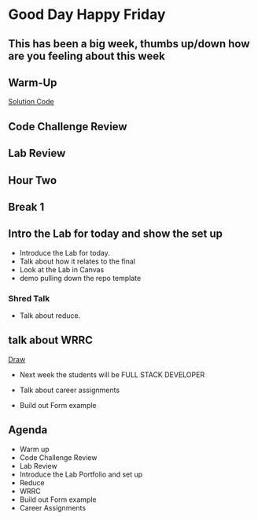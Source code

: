 # Good Day Happy Friday

## This has been a big week, thumbs up/down how are you feeling about this week

## Warm-Up

[Solution Code](./class_05/IMG_0058.jpg)

## Code Challenge Review

## Lab Review

## Hour Two

## Break 1

## Intro the Lab for today and show the set up

- Introduce the Lab for today.
- Talk about how it relates to the final
- Look at the Lab in Canvas
- demo pulling down the repo template

### Shred Talk

- Talk about reduce.

## talk about WRRC

[Draw](./class_05/wrrc.png)

- Next week the students will be FULL STACK DEVELOPER

- Talk about career assignments
- Build out Form example


## Agenda

- Warm up
- Code Challenge Review
- Lab Review
- Introduce the Lab Portfolio and set up
- Reduce
- WRRC
- Build out Form example
- Career Assignments
